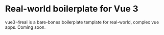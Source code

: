 # Real-world boilerplate for Vue 3

vue3-4real is a bare-bones boilerplate template for real-world, complex vue apps. Coming soon.